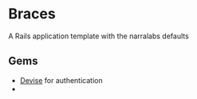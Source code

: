 # Braces

A Rails application template with the narralabs defaults

## Gems

- [Devise](https://github.com/heartcombo/devise) for authentication
- 
